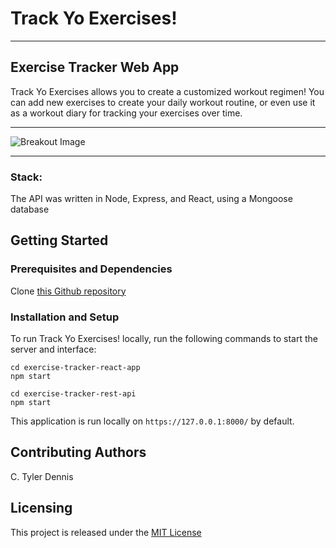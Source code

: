 # Track Yo Exercises!

---

## Exercise Tracker Web App

Track Yo Exercises allows you to create a customized workout regimen! You can add new exercises to create your daily workout routine, or even use it as a workout diary for tracking your exercises over time.

---

![Breakout Image](https://drive.google.com/uc?export=view&id=1m4C_9XYesakKzHoAbI6EMpSGPFU_pqZG)

---

### Stack:
The API was written in Node, Express, and React, using a Mongoose database

## Getting Started

### Prerequisites and Dependencies

Clone [this Github repository](https://www.github.com/ctylerd/Exercise-Tracker)

### Installation and Setup

To run Track Yo Exercises! locally, run the following commands to start the server and interface:
```
cd exercise-tracker-react-app
npm start
```
```
cd exercise-tracker-rest-api
npm start
```
This application is run locally on `https://127.0.0.1:8000/` by default.


## Contributing Authors

C. Tyler Dennis

## Licensing

This project is released under the [MIT License](https://opensource.org/licenses/MIT)
